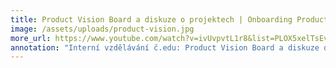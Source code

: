 ```yaml
---
title: Product Vision Board a diskuze o projektech | Onboarding Product Ownerů
image: /assets/uploads/product-vision.jpg
more_url: https://www.youtube.com/watch?v=ivUvpvtL1r8&list=PLOX5xelTsEv8Xjdtf7zXaf4dcgJbN9J69&index=5&ab_channel=%C4%8Cesko.Digital
annotation: "Interní vzdělávání č.edu: Product Vision Board a diskuze o projektech"
---
```

